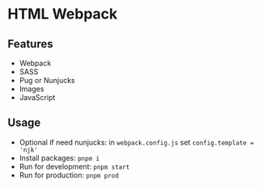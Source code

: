 # HTML Webpack

## Features

* Webpack
* SASS
* Pug or Nunjucks
* Images
* JavaScript

## Usage

* Optional if need nunjucks: in `webpack.config.js` set `config.template = 'njk'`
* Install packages: `pnpm i`
* Run for development: `pnpm start`
* Run for production: `pnpm prod`
